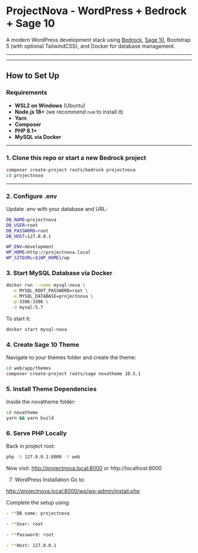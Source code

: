 # ProjectNova - WordPress + Bedrock + Sage 10

A modern WordPress development stack using [Bedrock](https://roots.io/bedrock/), [Sage 10](https://roots.io/sage/), Bootstrap 5 (with optional TailwindCSS), and Docker for database management.

---

---

## How to Set Up

### Requirements

- **WSL2 on Windows** (Ubuntu)
- **Node.js 18+** (we recommend `nvm` to install it)
- **Yarn**
- **Composer**
- **PHP 8.1+**
- **MySQL via Docker**

---

### 1. Clone this repo or start a new Bedrock project

```bash
composer create-project roots/bedrock projectnova
cd projectnova
```
--- 
### 2. Configure .env 

Update .env with your database and URL:
```bash
DB_NAME=projectnova
DB_USER=root
DB_PASSWORD=root
DB_HOST=127.0.0.1

WP_ENV=development
WP_HOME=http://projectnova.local
WP_SITEURL=${WP_HOME}/wp
```
### 3. Start MySQL Database via Docker
```bash
docker run --name mysql-nova \
  -e MYSQL_ROOT_PASSWORD=root \
  -e MYSQL_DATABASE=projectnova \
  -p 3306:3306 \
  -d mysql:5.7
```
To start it:
```bash
docker start mysql-nova
```

### 4. Create Sage 10 Theme
Navigate to your themes folder and create the theme:
```bash
cd web/app/themes
composer create-project roots/sage novatheme 10.5.1
```
### 5. Install Theme Dependencies
Inside the novatheme folder:
```bash
cd novatheme
yarn && yarn build
```
### 6. Serve PHP Locally
Back in project root:
```bash
php -S 127.0.0.1:8000 -t web
```
Now visit: http://projectnova.local:8000 or http://localhost:8000 

7. WordPress Installation
Go to:

http://projectnova.local:8000/wp/wp-admin/install.php

Complete the setup using:
```bash
- **DB name: projectnova

- **User: root

- **Password: root

- **Host: 127.0.0.1
```
